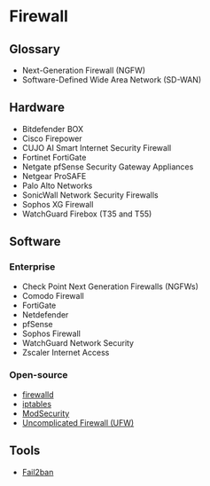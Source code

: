 # Firewall

## Glossary

- Next-Generation Firewall (NGFW)
- Software-Defined Wide Area Network (SD-WAN)

## Hardware

- Bitdefender BOX
- Cisco Firepower
- CUJO AI Smart Internet Security Firewall
- Fortinet FortiGate
- Netgate pfSense Security Gateway Appliances
- Netgear ProSAFE
- Palo Alto Networks
- SonicWall Network Security Firewalls
- Sophos XG Firewall
- WatchGuard Firebox (T35 and T55)

## Software

### Enterprise

- Check Point Next Generation Firewalls (NGFWs)
- Comodo Firewall
- FortiGate
- Netdefender
- pfSense
- Sophos Firewall
- WatchGuard Network Security
- Zscaler Internet Access

### Open-source

- [firewalld](/firewalld/README.md.md)
- [iptables](/iptables.md)
- [ModSecurity](/modsecurity.md)
- [Uncomplicated Firewall (UFW)](/ufw.md)

## Tools

- [Fail2ban](/fail2ban.md)
